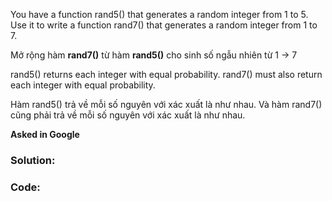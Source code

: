 You have a function rand5() that generates a random integer from 1 to 5. Use it to write a function rand7() that generates a random integer from 1 to 7.

Mở rộng hàm **rand7()** từ hàm **rand5()** cho sinh số ngẫu nhiên từ 1 -> 7 

rand5() returns each integer with equal probability. rand7() must also return each integer with equal probability.

Hàm rand5() trả về mỗi số nguyên với xác xuất là như nhau. Và hàm rand7() cũng phải trả về mỗi số nguyên với xác xuất là như nhau.

**Asked in Google**

### Solution:

### Code:
